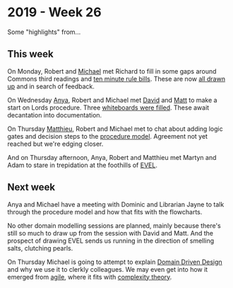 # 2019 - Week 26

Some "highlights" from...

## This week

On Monday, Robert and [Michael](https://twitter.com/fantasticlife) met Richard to fill in some gaps around Commons third readings and [ten minute rule bills](https://www.parliament.uk/site-information/glossary/ten-minute-rule-bill/). These are now [all drawn up](https://ukparliament.github.io/ontologies/procedure/flowcharts/bills/public-bill.pdf) and in search of feedback.

On Wednesday [Anya](https://twitter.com/bitten_), Robert and Michael met [David](https://twitter.com/clerkly) and [Matt](https://twitter.com/mattkorris) to make a start on Lords procedure. Three [whiteboards were filled](https://twitter.com/fantasticlife/status/1146450945074708480). These await decantation into documentation.

On Thursday [Matthieu](https://twitter.com/cognithive), Robert and Michael met to chat about adding logic gates and decision steps to the [procedure model](https://ukparliament.github.io/ontologies/procedure/procedure-ontology.html). Agreement not yet reached but we're edging closer.

And on Thursday afternoon, Anya, Robert and Matthieu met Martyn and Adam to stare in trepidation at the foothills of [EVEL](https://www.parliament.uk/about/how/laws/bills/public/english-votes-for-english-laws/).

## Next week

Anya and Michael have a meeting with Dominic and Librarian Jayne to talk through the procedure model and how that fits with the flowcharts.

No other domain modelling sessions are planned, mainly because there's still so much to draw up from the session with David and Matt. And the prospect of drawing EVEL sends us running in the direction of smelling salts, clutching pearls.

On Thursday Michael is going to attempt to explain [Domain Driven Design](https://en.wikipedia.org/wiki/Domain-driven_design) and why we use it to clerkly colleagues. We may even get into how it emerged from [agile](https://agilemanifesto.org/), where it fits with [complexity theory](https://en.wikipedia.org/wiki/Cynefin_framework).